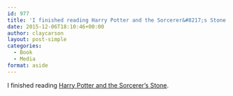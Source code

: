 ```yaml
---
id: 977
title: 'I finished reading Harry Potter and the Sorcerer&#8217;s Stone'
date: 2015-12-06T18:10:46+00:00
author: claycarson
layout: post-simple
categories: 
  - Book
  - Media
format: aside
---
```

I finished reading [Harry Potter and the Sorcerer&#8217;s Stone](http://amazon.com/exec/obidos/ASIN/0439554934/claycarson0c-20).<!--more-->